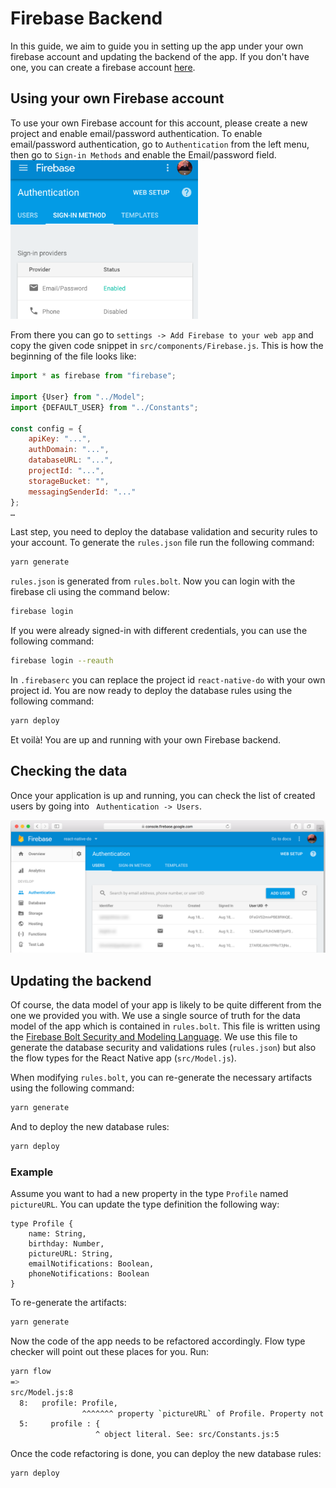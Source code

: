# Firebase Backend

In this guide, we aim to guide you in setting up the app under your own firebase account and updating the backend of the app.
If you don't have one, you can create a firebase account [here](https://console.firebase.google.com).

## Using your own Firebase account

To use your own Firebase account for this account, please create a new project and enable email/password authentication.
To enable email/password authentication, go to `Authentication` from the left menu, then go to `Sign-in Methods` and enable the Email/password field.
<img src="images/firebase/enable-email-notifications.png" width="300" />

From there you can go to `settings -> Add Firebase to your web app` and copy the given code snippet in `src/components/Firebase.js`.
This is how the beginning of the file looks like:

```js
import * as firebase from "firebase";

import {User} from "../Model";
import {DEFAULT_USER} from "../Constants";

const config = {
    apiKey: "...",
    authDomain: "...",
    databaseURL: "...",
    projectId: "...",
    storageBucket: "",
    messagingSenderId: "..."
};
…
```

Last step, you need to deploy the database validation and security rules to your account.
To generate the `rules.json` file run the following command:

```bash
yarn generate
```

`rules.json` is generated from `rules.bolt`.
Now you can login with the firebase cli using the command below:

```bash
firebase login
```

If you were already signed-in with different credentials, you can use the following command:

```bash
firebase login --reauth
```

In `.firebaserc` you can replace the project id `react-native-do` with your own project id.
You are now ready to deploy the database rules using the following command:

```bash
yarn deploy
```

Et voilà! You are up and running with your own Firebase backend.

## Checking the data

Once your application is up and running, you can check the list of created users by going into ` Authentication -> Users`.

<img src="images/firebase/users.png" />


## Updating the backend

Of course, the data model of your app is likely to be quite different from the one we provided you with.
We use a single source of truth for the data model of the app which is contained in `rules.bolt`.
This file is written using the [Firebase Bolt Security and Modeling Language](https://github.com/firebase/bolt/blob/master/docs/language.md).
We use this file to generate the database security and validations rules (`rules.json`) but also the flow types for the React Native app (`src/Model.js`).

When modifying `rules.bolt`, you can re-generate the necessary artifacts using the following command:

```bash
yarn generate
```

And to deploy the new database rules:

```bash
yarn deploy
```

### Example

Assume you want to had a new property in the type `Profile` named `pictureURL`.
You can update the type definition the following way:

```bolt
type Profile {
    name: String,
    birthday: Number,
    pictureURL: String,
    emailNotifications: Boolean,
    phoneNotifications: Boolean
}
```

To re-generate the artifacts:

```bash
yarn generate
```

Now the code of the app needs to be refactored accordingly.
Flow type checker will point out these places for you.
Run: 

```bash
yarn flow
=>
src/Model.js:8
  8:   profile: Profile,
                ^^^^^^^ property `pictureURL` of Profile. Property not found in
  5:     profile : {
                   ^ object literal. See: src/Constants.js:5

```

Once the code refactoring is done, you can deploy the new database rules:

```bash
yarn deploy
```